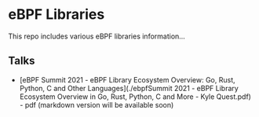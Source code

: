 # eBPF Libraries

This repo includes various eBPF libraries information...

## Talks

* [eBPF Summit 2021 - eBPF Library Ecosystem Overview: Go, Rust, Python, C and Other Languages](./ebpfSummit 2021 - eBPF Library Ecosystem Overview in Go, Rust, Python, C and More - Kyle Quest.pdf) - pdf (markdown version will be available soon)
